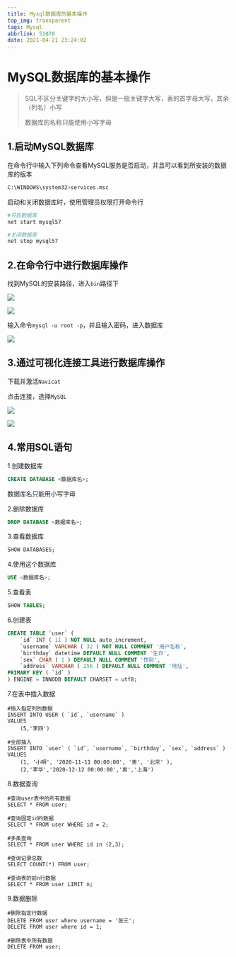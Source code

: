 ```yaml
---
title: Mysql数据库的基本操作
top_img: transparent
tags: Mysql
abbrlink: 51078
date: 2021-04-21 23:24:02
---
```


# MySQL数据库的基本操作

> SQL不区分关键字的大小写，但是一般关键字大写，表的首字母大写，其余（列名）小写
>
> 数据库的名称只能使用小写字母

## 1.启动MySQL数据库

在命令行中输入下列命令查看MySQL服务是否启动，并且可以看到所安装的数据库的版本

```bash
C:\WINDOWS\system32>services.msc
```

启动和关闭数据库时，使用管理员权限打开命令行

```bash
#开启数据库
net start mysql57

#关闭数据库
net stop mysql57
```

## 2.在命令行中进行数据库操作

找到MySQL的安装路径，进入`bin`路径下

![](Mysql数据库的基本操作/1.png)

![](Mysql数据库的基本操作/2.png)

输入命令`mysql -u root -p`，并且输入密码，进入数据库

![](Mysql数据库的基本操作/3.png)

## 3.通过可视化连接工具进行数据库操作

下载并激活`Navicat`

点击连接，选择`MySQL`

![](Mysql数据库的基本操作/4.png)

![](Mysql数据库的基本操作/5.png)

## 4.常用SQL语句

1.创建数据库

```sql
CREATE DATABASE <数据库名>;
```

数据库名只能用小写字母

2.删除数据库

```sql
DROP DATABASE <数据库名>;
```

3.查看数据库

```sql
SHOW DATABASES;
```

4.使用这个数据库

```sql
USE <数据库名>;
```

5.查看表

```sql
SHOW TABLES;
```

6.创建表

```sql
CREATE TABLE `user` (
	`id` INT ( 11 ) NOT NULL auto_increment,
	`username` VARCHAR ( 32 ) NOT NULL COMMENT '用户名称',
	`birthday` datetime DEFAULT NULL COMMENT '生日',
	`sex` CHAR ( 1 ) DEFAULT NULL COMMENT '性别',
	`address` VARCHAR ( 256 ) DEFAULT NULL COMMENT '地址',
PRIMARY KEY ( `id` ) 
) ENGINE = INNODB DEFAULT CHARSET = utf8;
```

7.在表中插入数据

```mysql
#插入指定列的数据
INSERT INTO USER ( `id`, `username` )
VALUES
	(5,'李四')
	
#全部插入
INSERT INTO `user` ( `id`, `username`, `birthday`, `sex`, `address` )
VALUES
	(1, '小明', '2020-11-11 00:00:00', '男', '北京' ),
	(2,'李华','2020-12-12 00:00:00','男','上海')
```

8.数据查询

```mysql
#查询user表中的所有数据
SELECT * FROM user;

#查询固定id的数据
SELECT * FROM user WHERE id = 2;

#多条查询
SELECT * FROM user WHERE id in (2,3);

#查询记录总数
SELECT COUNT(*) FROM user;

#查询表的前n行数据
SELECT * FROM user LIMIT n;

```

9.数据删除

```mysql
#删除指定行数据
DELETE FROM user where username = '张三';
DELETE FROM user where id = 1;

#删除表中所有数据
DELETE FROM user;
```


